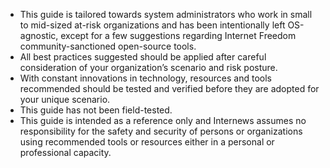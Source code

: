 
- This guide is tailored towards system administrators who work in small to mid-sized at-risk organizations and has been intentionally left OS-agnostic, except for a few suggestions regarding Internet Freedom community-sanctioned open-source tools.
- All best practices suggested should be applied after careful consideration of your organization’s scenario and risk posture.
- With constant innovations in technology, resources and tools recommended should be tested and verified before they are adopted for your unique scenario.
- This guide has not been field-tested.
- This guide is intended as a reference only and Internews assumes no responsibility for the safety and security of persons or organizations using recommended tools or resources either in a personal or professional capacity.

 
